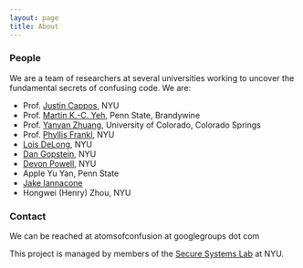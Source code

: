 ```yaml
---
layout: page
title: About
---
```


### People

We are a team of researchers at several universities working to uncover the
fundamental secrets of confusing code. We are:

 * Prof. [Justin Cappos](https://ssl.engineering.nyu.edu/personalpages/jcappos), NYU
 * Prof. [Martin K.-C. Yeh](http://martinyeh.com/), Penn State, Brandywine
 * Prof. [Yanyan Zhuang](http://www.cs.uccs.edu/~yzhuang/), University of Colorado, Colorado Springs
 * Prof. [Phyllis Frankl](http://engineering.nyu.edu/people/phyllis-frankl), NYU
 * [Lois DeLong](https://ssl.engineering.nyu.edu/people#lois_delong), NYU
 * [Dan Gopstein](https://ssl.engineering.nyu.edu/people#dan_gopstein), NYU
 * [Devon Powell](https://ssl.engineering.nyu.edu/people#devon_powell), NYU
 * Apple Yu Yan, Penn State
 * [Jake Iannacone](https://ssl.engineering.nyu.edu/people#jake_iannacone)
 * Hongwei (Henry) Zhou, NYU

### Contact

We can be reached at atomsofconfusion at googlegroups dot com

This project is managed by members of the <a href="https://ssl.engineering.nyu.edu">Secure Systems Lab</a> at NYU.
